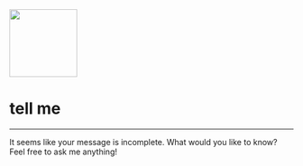 <img src="https://r2cdn.perplexity.ai/pplx-full-logo-primary-dark%402x.png" class="logo" width="120"/>

# tell me

---
It seems like your message is incomplete. What would you like to know? Feel free to ask me anything!

